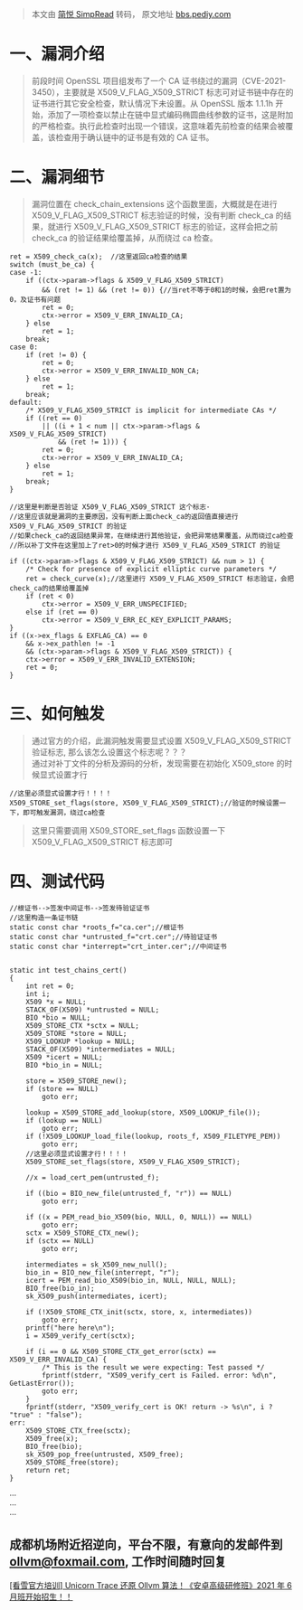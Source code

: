 > 本文由 [简悦 SimpRead](http://ksria.com/simpread/) 转码， 原文地址 [bbs.pediy.com](https://bbs.pediy.com/thread-267223.htm)

[](#一、漏洞介绍)一、漏洞介绍
=================

> 前段时间 OpenSSL 项目组发布了一个 CA 证书绕过的漏洞（CVE-2021-3450），主要就是 X509_V_FLAG_X509_STRICT 标志可对证书链中存在的证书进行其它安全检查，默认情况下未设置。从 OpenSSL 版本 1.1.1h 开始，添加了一项检查以禁止在链中显式编码椭圆曲线参数的证书，这是附加的严格检查。执行此检查时出现一个错误，这意味着先前检查的结果会被覆盖，该检查用于确认链中的证书是有效的 CA 证书。

[](#二、漏洞细节)二、漏洞细节
=================

> 漏洞位置在 check_chain_extensions 这个函数里面，大概就是在进行 X509_V_FLAG_X509_STRICT 标志验证的时候，没有判断 check_ca 的结果，就进行 X509_V_FLAG_X509_STRICT 标志的验证，这样会把之前 check_ca 的验证结果给覆盖掉，从而绕过 ca 检查。

```
ret = X509_check_ca(x);  //这里返回ca检查的结果
switch (must_be_ca) {
case -1:
    if ((ctx->param->flags & X509_V_FLAG_X509_STRICT)
        && (ret != 1) && (ret != 0)) {//当ret不等于0和1的时候，会把ret置为0，及证书有问题
        ret = 0;
        ctx->error = X509_V_ERR_INVALID_CA;
    } else
        ret = 1;
    break;
case 0:
    if (ret != 0) {
        ret = 0;
        ctx->error = X509_V_ERR_INVALID_NON_CA;
    } else
        ret = 1;
    break;
default:
    /* X509_V_FLAG_X509_STRICT is implicit for intermediate CAs */
    if ((ret == 0)
        || ((i + 1 < num || ctx->param->flags & X509_V_FLAG_X509_STRICT)
            && (ret != 1))) {
        ret = 0;
        ctx->error = X509_V_ERR_INVALID_CA;
    } else
        ret = 1;
    break;
}
 
//这里是判断是否验证 X509_V_FLAG_X509_STRICT 这个标志·
//这里应该就是漏洞的主要原因，没有判断上面check_ca的返回值直接进行 X509_V_FLAG_X509_STRICT 的验证
//如果check_ca的返回结果异常，在继续进行其他验证，会把异常结果覆盖，从而绕过ca检查
//所以补丁文件在这里加上了ret>0的时候才进行 X509_V_FLAG_X509_STRICT 的验证
 
if ((ctx->param->flags & X509_V_FLAG_X509_STRICT) && num > 1) {
    /* Check for presence of explicit elliptic curve parameters */
    ret = check_curve(x);//这里进行 X509_V_FLAG_X509_STRICT 标志验证，会把check_ca的结果给覆盖掉
    if (ret < 0)
        ctx->error = X509_V_ERR_UNSPECIFIED;
    else if (ret == 0)
        ctx->error = X509_V_ERR_EC_KEY_EXPLICIT_PARAMS;
}
if ((x->ex_flags & EXFLAG_CA) == 0
    && x->ex_pathlen != -1
    && (ctx->param->flags & X509_V_FLAG_X509_STRICT)) {
    ctx->error = X509_V_ERR_INVALID_EXTENSION;
    ret = 0;
}

```

[](#三、如何触发)三、如何触发
=================

> 通过官方的介绍，此漏洞触发需要显式设置 X509_V_FLAG_X509_STRICT 验证标志, 那么该怎么设置这个标志呢？？？  
> 通过对补丁文件的分析及源码的分析，发现需要在初始化 X509_store 的时候显式设置才行

```
//这里必须显式设置才行！！！！
X509_STORE_set_flags(store, X509_V_FLAG_X509_STRICT);//验证的时候设置一下，即可触发漏洞，绕过ca检查

```

> 这里只需要调用 X509_STORE_set_flags 函数设置一下 X509_V_FLAG_X509_STRICT 标志即可

[](#四、测试代码)四、测试代码
=================

```
//根证书-->签发中间证书-->签发待验证证书
//这里构造一条证书链
static const char *roots_f="ca.cer";//根证书
static const char *untrusted_f="crt.cer";//待验证证书
static const char *interrept="crt_inter.cer";//中间证书
 
 
static int test_chains_cert()
{
    int ret = 0;
    int i;
    X509 *x = NULL;
    STACK_OF(X509) *untrusted = NULL;
    BIO *bio = NULL;
    X509_STORE_CTX *sctx = NULL;
    X509_STORE *store = NULL;
    X509_LOOKUP *lookup = NULL;
    STACK_OF(X509) *intermediates = NULL;
    X509 *icert = NULL;
    BIO *bio_in = NULL;
 
    store = X509_STORE_new();
    if (store == NULL)
        goto err;
 
    lookup = X509_STORE_add_lookup(store, X509_LOOKUP_file());
    if (lookup == NULL)
        goto err;
    if (!X509_LOOKUP_load_file(lookup, roots_f, X509_FILETYPE_PEM))
        goto err;
    //这里必须显式设置才行！！！！
    X509_STORE_set_flags(store, X509_V_FLAG_X509_STRICT);
 
    //x = load_cert_pem(untrusted_f);
 
    if ((bio = BIO_new_file(untrusted_f, "r")) == NULL)
        goto err;
 
    if ((x = PEM_read_bio_X509(bio, NULL, 0, NULL)) == NULL)
        goto err;
    sctx = X509_STORE_CTX_new();
    if (sctx == NULL) 
        goto err;
 
    intermediates = sk_X509_new_null();
    bio_in = BIO_new_file(interrept, "r");
    icert = PEM_read_bio_X509(bio_in, NULL, NULL, NULL);
    BIO_free(bio_in);
    sk_X509_push(intermediates, icert);
 
    if (!X509_STORE_CTX_init(sctx, store, x, intermediates))
        goto err;
    printf("here here\n");
    i = X509_verify_cert(sctx);
 
    if (i == 0 && X509_STORE_CTX_get_error(sctx) == X509_V_ERR_INVALID_CA) {
        /* This is the result we were expecting: Test passed */
        fprintf(stderr, "X509_verify_cert is Failed. error: %d\n", GetLastError());
        goto err;
    }
    fprintf(stderr, "X509_verify_cert is OK! return -> %s\n", i ? "true" : "false");
err:
    X509_STORE_CTX_free(sctx);
    X509_free(x);
    BIO_free(bio);
    sk_X509_pop_free(untrusted, X509_free);
    X509_STORE_free(store);
    return ret;
}

```

···  
···  
···

成都机场附近招逆向，平台不限，有意向的发邮件到 ollvm@foxmail.com, 工作时间随时回复
---------------------------------------------------

[[看雪官方培训] Unicorn Trace 还原 Ollvm 算法！《安卓高级研修班》2021 年 6 月班开始招生！！](https://bbs.pediy.com/thread-267018.htm)